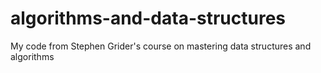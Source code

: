 # algorithms-and-data-structures
My code from Stephen Grider's course on mastering data structures and algorithms
